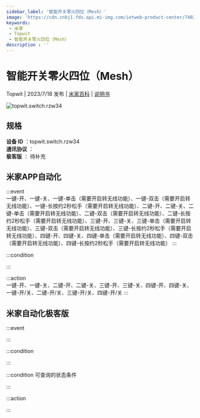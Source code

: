 ```yaml
---
sidebar_label: '智能开关零火四位（Mesh）'
image: 'https://cdn.cnbj1.fds.api.mi-img.com/iotweb-product-center/740218817a9d33354c7bcb111318fbc2_1688633359911.png?GalaxyAccessKeyId=AKVGLQWBOVIRQ3XLEW&Expires=9223372036854775807&Signature=17mWOX/Hi9LnMfrJEfqzhfqLRO8='
keywords: 
 - 米家
 - Topwit
 - 智能开关零火四位（Mesh）
description : ''
---
```

# 智能开关零火四位（Mesh）

Topwit | 2023/7/18 发布 | [米家百科](https://home.mi.com/webapp/content/baike/product/index.html?model=topwit.switch.rzw34) | [说明书](https://home.mi.com/views/introduction.html?model=topwit.switch.rzw34&region=cn)

![topwit.switch.rzw34](https://cdn.cnbj1.fds.api.mi-img.com/iotweb-product-center/740218817a9d33354c7bcb111318fbc2_1688633359911.png?GalaxyAccessKeyId=AKVGLQWBOVIRQ3XLEW&Expires=9223372036854775807&Signature=17mWOX/Hi9LnMfrJEfqzhfqLRO8=)

## 规格  
> 
**设备 ID** ：topwit.switch.rzw34  
**通讯协议** ：  
**极客版**  ： 待补充 


## 米家APP自动化  

:::event  
一键-开、一键-关、一键-单击（需要开启转无线功能）、一键-双击（需要开启转无线功能）、一键-长按约2秒松手（需要开启转无线功能）、二键-开、二键-关、二键-单击（需要开启转无线功能）、二键-双击（需要开启转无线功能）、二键-长按约2秒松手（需要开启转无线功能）、三键-开、三键-关、三键-单击（需要开启转无线功能）、三键-双击（需要开启转无线功能）、三键-长按约2秒松手（需要开启转无线功能）、四键-开、四键-关、四键-单击（需要开启转无线功能）、四键-双击（需要开启转无线功能）、四键-长按约2秒松手（需要开启转无线功能）
:::

:::condition  

:::

:::action   
一键-开、一键-关、二键-开、二键-关、三键-开、三键-关、四键-开、四键-关、一键-开/关、二键-开/关、三键-开/关、四键-开/关
:::

## 米家自动化极客版  

:::event  

:::

:::condition  

:::

:::condition 可查询的状态条件  

:::

:::action  

:::

        
